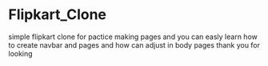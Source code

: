 # Flipkart_Clone
simple flipkart clone for pactice making pages
and you can easly learn how to create navbar and pages and how can adjust in body pages
thank you for looking 

